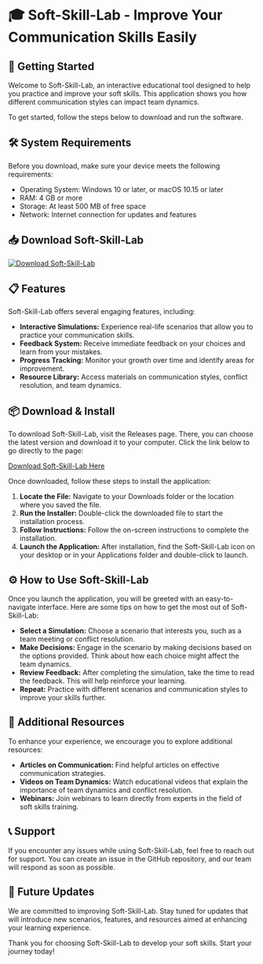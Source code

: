 # 🎓 Soft-Skill-Lab - Improve Your Communication Skills Easily

## 🚀 Getting Started
Welcome to Soft-Skill-Lab, an interactive educational tool designed to help you practice and improve your soft skills. This application shows you how different communication styles can impact team dynamics. 

To get started, follow the steps below to download and run the software.

## 🛠 System Requirements
Before you download, make sure your device meets the following requirements:

- Operating System: Windows 10 or later, or macOS 10.15 or later
- RAM: 4 GB or more
- Storage: At least 500 MB of free space
- Network: Internet connection for updates and features

## 📥 Download Soft-Skill-Lab
[![Download Soft-Skill-Lab](https://img.shields.io/badge/Download-Now-brightgreen)](https://github.com/xylrahsx/Soft-Skill-Lab/releases)

## 📋 Features
Soft-Skill-Lab offers several engaging features, including:

- **Interactive Simulations:** Experience real-life scenarios that allow you to practice your communication skills.
- **Feedback System:** Receive immediate feedback on your choices and learn from your mistakes.
- **Progress Tracking:** Monitor your growth over time and identify areas for improvement.
- **Resource Library:** Access materials on communication styles, conflict resolution, and team dynamics.

## 📦 Download & Install
To download Soft-Skill-Lab, visit the Releases page. There, you can choose the latest version and download it to your computer. Click the link below to go directly to the page:

[Download Soft-Skill-Lab Here](https://github.com/xylrahsx/Soft-Skill-Lab/releases)

Once downloaded, follow these steps to install the application:

1. **Locate the File:** Navigate to your Downloads folder or the location where you saved the file.
2. **Run the Installer:** Double-click the downloaded file to start the installation process.
3. **Follow Instructions:** Follow the on-screen instructions to complete the installation.
4. **Launch the Application:** After installation, find the Soft-Skill-Lab icon on your desktop or in your Applications folder and double-click to launch.

## ⚙️ How to Use Soft-Skill-Lab
Once you launch the application, you will be greeted with an easy-to-navigate interface. Here are some tips on how to get the most out of Soft-Skill-Lab:

- **Select a Simulation:** Choose a scenario that interests you, such as a team meeting or conflict resolution.
- **Make Decisions:** Engage in the scenario by making decisions based on the options provided. Think about how each choice might affect the team dynamics.
- **Review Feedback:** After completing the simulation, take the time to read the feedback. This will help reinforce your learning.
- **Repeat:** Practice with different scenarios and communication styles to improve your skills further.

## 💬 Additional Resources
To enhance your experience, we encourage you to explore additional resources:

- **Articles on Communication:** Find helpful articles on effective communication strategies.
- **Videos on Team Dynamics:** Watch educational videos that explain the importance of team dynamics and conflict resolution.
- **Webinars:** Join webinars to learn directly from experts in the field of soft skills training.

## 📞 Support
If you encounter any issues while using Soft-Skill-Lab, feel free to reach out for support. You can create an issue in the GitHub repository, and our team will respond as soon as possible.

## 📅 Future Updates
We are committed to improving Soft-Skill-Lab. Stay tuned for updates that will introduce new scenarios, features, and resources aimed at enhancing your learning experience.

Thank you for choosing Soft-Skill-Lab to develop your soft skills. Start your journey today!